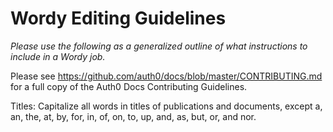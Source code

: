 # Wordy Editing Guidelines

*Please use the following as a generalized outline of what instructions to include in a Wordy job.*

Please see https://github.com/auth0/docs/blob/master/CONTRIBUTING.md for a full copy of the Auth0 Docs Contributing Guidelines.

Titles: Capitalize all words in titles of publications and documents, except a, an, the, at, by, for, in, of, on, to, up, and, as, but, or, and nor.
